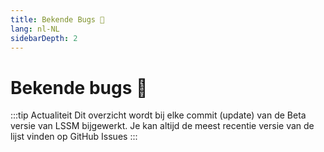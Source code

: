 ```yaml
---
title: Bekende Bugs 🐛
lang: nl-NL
sidebarDepth: 2
---
```


# Bekende bugs :bug:

:::tip Actualiteit
Dit overzicht wordt bij elke commit (update) van de Beta versie van LSSM bijgewerkt. Je kan altijd de meest recentie versie van de lijst vinden op <a :href="$theme.variables.github + '/issues?q=is%3Aissue+is%3Aopen+label%3Abug'" target="_blank">GitHub Issues</a>
:::

<bugs no-bugs="Er zijn momenteel geen bekende bugs!"></bugs>
